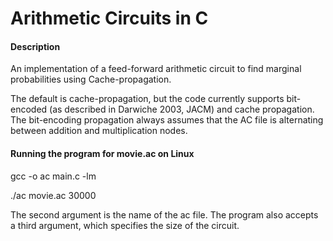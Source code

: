 # Arithmetic Circuits in C

#### Description
An implementation of a feed-forward arithmetic circuit to find marginal probabilities using Cache-propagation. 

The default is cache-propagation, but the code currently supports bit-encoded (as described in Darwiche 2003, JACM) and cache propagation. The bit-encoding propagation always assumes that the AC file is alternating between addition and multiplication nodes. 


#### Running the program for movie.ac on Linux

gcc -o ac main.c -lm

./ac movie.ac 30000

The second argument is the name of the ac file. 
The program also accepts a third argument, which specifies the size of the circuit. 

